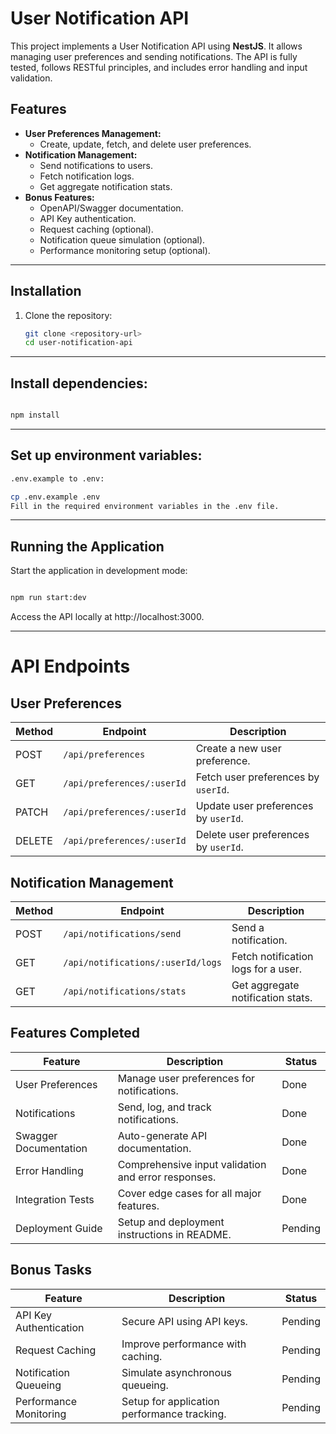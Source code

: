 # User Notification API

This project implements a User Notification API using **NestJS**. It allows managing user preferences and sending notifications. The API is fully tested, follows RESTful principles, and includes error handling and input validation.

## Features

- **User Preferences Management:**
  - Create, update, fetch, and delete user preferences.
- **Notification Management:**
  - Send notifications to users.
  - Fetch notification logs.
  - Get aggregate notification stats.
- **Bonus Features:**
  - OpenAPI/Swagger documentation.
  - API Key authentication.
  - Request caching (optional).
  - Notification queue simulation (optional).
  - Performance monitoring setup (optional).

---

## Installation

1. Clone the repository:

   ```bash
   git clone <repository-url>
   cd user-notification-api
   ```
---
## Install dependencies:

```bash

npm install

```
---
## Set up environment variables:

``` bash
.env.example to .env:
```

```bash
cp .env.example .env
Fill in the required environment variables in the .env file.
```
---
## Running the Application
Start the application in development mode:

```bash

npm run start:dev
```
Access the API locally at http://localhost:3000.

---

# API Endpoints

## **User Preferences**

| Method | Endpoint                     | Description                         |
|--------|-------------------------------|-------------------------------------|
| POST   | `/api/preferences`           | Create a new user preference.      |
| GET    | `/api/preferences/:userId`   | Fetch user preferences by `userId`.|
| PATCH  | `/api/preferences/:userId`   | Update user preferences by `userId`.|
| DELETE | `/api/preferences/:userId`   | Delete user preferences by `userId`.|

## **Notification Management**

| Method | Endpoint                              | Description                           |
|--------|---------------------------------------|---------------------------------------|
| POST   | `/api/notifications/send`            | Send a notification.                 |
| GET    | `/api/notifications/:userId/logs`    | Fetch notification logs for a user.  |
| GET    | `/api/notifications/stats`           | Get aggregate notification stats.    |

## Features Completed

| Feature                  | Description                              | Status   |
|--------------------------|------------------------------------------|----------|
| User Preferences         | Manage user preferences for notifications. | Done     |
| Notifications            | Send, log, and track notifications.      | Done     |
| Swagger Documentation    | Auto-generate API documentation.         | Done     |
| Error Handling           | Comprehensive input validation and error responses. | Done |
| Integration Tests        | Cover edge cases for all major features. | Done     |
| Deployment Guide         | Setup and deployment instructions in README. | Pending |

## Bonus Tasks

| Feature                  | Description                              | Status   |
|--------------------------|------------------------------------------|----------|
| API Key Authentication   | Secure API using API keys.               | Pending  |
| Request Caching          | Improve performance with caching.        | Pending  |
| Notification Queueing    | Simulate asynchronous queueing.          | Pending  |
| Performance Monitoring   | Setup for application performance tracking. | Pending |


